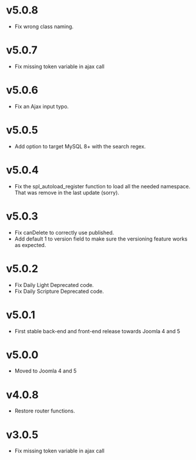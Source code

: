 # v5.0.8

- Fix wrong class naming.

# v5.0.7

- Fix missing token variable in ajax call 

# v5.0.6

- Fix an Ajax input typo. 

# v5.0.5

- Add option to target MySQL 8+ with the search regex.

# v5.0.4

- Fix the spl_autoload_register function to load all the needed namespace. That was remove in the last update (sorry).

# v5.0.3

- Fix canDelete to correctly use published.
- Add default 1 to version field to make sure the versioning feature works as expected.

# v5.0.2

- Fix Daily Light Deprecated code.
- Fix Daily Scripture Deprecated code.

# v5.0.1

- First stable back-end and front-end release towards Joomla 4 and 5

# v5.0.0

- Moved to Joomla 4 and 5

# v4.0.8

- Restore router functions.

# v3.0.5

- Fix missing token variable in ajax call 